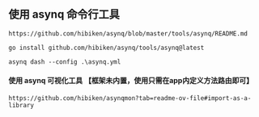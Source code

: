 ## 使用 asynq 命令行工具
```text
https://github.com/hibiken/asynq/blob/master/tools/asynq/README.md
```
```text
go install github.com/hibiken/asynq/tools/asynq@latest
```
```text
asynq dash --config .\asynq.yml
```

#### 使用 asynq 可视化工具 【框架未内置，使用只需在app内定义方法路由即可】
```text
https://github.com/hibiken/asynqmon?tab=readme-ov-file#import-as-a-library
```
